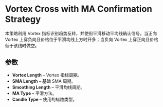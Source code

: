 # Vortex Cross with MA Confirmation Strategy

本策略利用 Vortex 指标识别趋势反转，并使用平滑移动平均线确认信号。当正向 Vortex 上穿负向且价格位于平滑均线上方时开多；当负向 Vortex 上穿正向且价格低于该线时做空。

## 参数
- **Vortex Length** – Vortex 指标周期。
- **SMA Length** – 基础 SMA 周期。
- **Smoothing Length** – 平滑均线周期。
- **MA Type** – 平滑方法。
- **Candle Type** – 使用的蜡烛类型。
